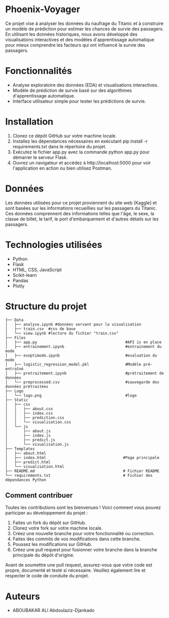 # Phoenix-Voyager

Ce projet vise à analyser les données du naufrage du Titanic et à construire un modèle de prédiction pour estimer les chances de survie des passagers. En utilisant les données historiques, nous avons développé des visualisations interactives et des modèles d'apprentissage automatique pour mieux comprendre les facteurs qui ont influencé la survie des passagers.

# Fonctionnalités

* Analyse exploratoire des données (EDA) et visualisations interactives.
* Modèle de prédiction de survie basé sur des algorithmes d'apprentissage automatique.
* Interface utilisateur simple pour tester les prédictions de survie.

# Installation

1. Clonez ce dépôt GitHub sur votre machine locale.
2. Installez les dépendances nécessaires en exécutant pip install -r requirements.txt dans le répertoire du projet.
3. Exécutez le fichier app.py avec la commande python app.py pour démarrer le serveur Flask.
4. Ouvrez un navigateur et accédez à http://localhost:5000 pour voir l'application en action ou bien utilisez Postman.

# Données

Les données utilisées pour ce projet proviennent du site web [Kaggle] et sont basées sur les informations recueillies sur les passagers du Titanic. Ces données comprennent des informations telles que l'âge, le sexe, la classe de billet, le tarif, le port d'embarquement et d'autres détails sur les passagers.

# Technologies utilisées

* Python
* Flask
* HTML, CSS, JavaScript
* Scikit-learn
* Pandas
* Plotly

# Structure du projet

```
├── Data
│   ├── analyse.ipynb #données servant pour la visualisation
│   ├── train.csv  #csv de base
│   └── view.ipynb #lecture du fichier "train.csv"
├── Files
│   ├── app.py                                       #API is en place
│   ├── entrainement.ipynb                           #entrainement du mode
│   ├── evoptimode.ipynb                             #evaluation du mode
│   ├── logistic_regression_model.pkl                #Modèle pré-entraîné
│   ├── pretraitement.ipynb                          #prétraitement de données
│   └── preprocessed.csv                             #sauvegarde des données prétraitées
├── Logo
│   └── logo.png                                     #logo
├── Static
│   ├── css
│   │   ├── about.css
│   │   ├── index.css                               
│   │   ├── prediction.css
│   │   └── visualisation.css
│   └── js
│       ├── about.js
│       ├── index.js
│       ├── predict.js
│       └── visualisation.js
├── Templates
│   ├── about.html
│   ├── index.html                                  #Page principale                    
│   ├── predict.html
│   └── visualisation.html
├── README.md                                       # Fichier README
└── requirements.txt                                # Fichier des dépendances Python
```

## Comment contribuer

Toutes les contributions sont les bienvenues ! Voici comment vous pouvez participer au développement du projet :

1. Faites un fork du dépôt sur GitHub.
2. Clonez votre fork sur votre machine locale.
3. Créez une nouvelle branche pour votre fonctionnalité ou correction.
4. Faites des commits de vos modifications dans cette branche.
5. Poussez les modifications sur GitHub.
6. Créez une pull request pour fusionner votre branche dans la branche principale du dépôt d'origine.

Avant de soumettre une pull request, assurez-vous que votre code est propre, documenté et testé si nécessaire. Veuillez également lire et respecter le code de conduite du projet.


# Auteurs

* ABOUBAKAR ALI Abdoulaziz-Djankado